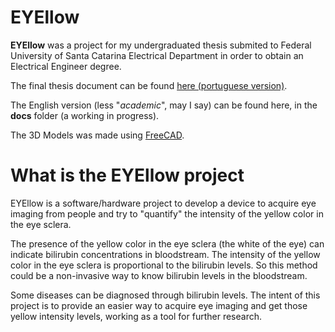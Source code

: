 # EYEllow

**EYEllow** was a project for my undergraduated thesis submited to Federal University of Santa Catarina Electrical Department
in order to obtain an Electrical Engineer degree.

The final thesis document can be found [here (portuguese version)](https://repositorio.ufsc.br/handle/123456789/202802).

The English version (less "*academic*", may I say) can be found here, in the **docs** folder (a working in progress).

The 3D Models was made using [FreeCAD](https://www.freecadweb.org/).

# What is the EYEllow project

EYEllow is a software/hardware project to develop a device to acquire eye imaging from people and try to "quantify" the intensity of the yellow color in the eye sclera. 

The presence of the yellow color in the eye sclera (the white of the eye) can indicate bilirubin concentrations in bloodstream. 
The intensity of the yellow color in the eye sclera is proportional to the bilirubin levels. So this method could be a non-invasive way to know bilirubin levels in the bloodstream.

Some diseases can be diagnosed through bilirubin levels. The intent of this project is to provide an easier way to acquire eye imaging and get those yellow intensity levels, working as a tool for further research.